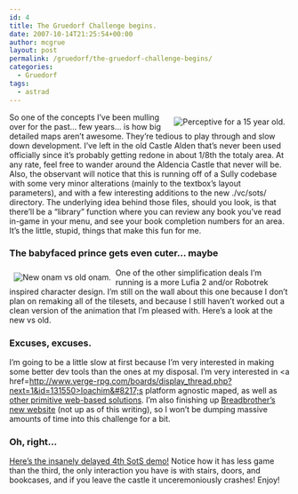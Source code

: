 ```yaml
---
id: 4
title: The Gruedorf Challenge begins.
date: 2007-10-14T21:25:54+00:00
author: mcgrue
layout: post
permalink: /gruedorf/the-gruedorf-challenge-begins/
categories:
  - Gruedorf
tags:
  - astrad
---
```

<img src="/files/gruedorf_challenge/001/2007-10-14_undies.png" alt="Perceptive for a 15 year old." border="0" style="float: right; padding: 8px;" />So one of the concepts I&#8217;ve been mulling over for the past&#8230; few years&#8230; is how big detailed maps aren&#8217;t awesome. They&#8217;re tedious to play through and slow down development. I&#8217;ve left in the old Castle Alden that&#8217;s never been used officially since it&#8217;s probably getting redone in about 1/8th the totaly area. At any rate, feel free to wander around the Aldencia Castle that never will be. Also, the observant will notice that this is running off of a Sully codebase with some very minor alterations (mainly to the textbox&#8217;s layout parameters), and with a few interesting additions to the new ./vc/sots/ directory. The underlying idea behind those files, should you look, is that there&#8217;ll be a &#8220;library&#8221; function where you can review any book you&#8217;ve read in-game in your menu, and see your book completion numbers for an area. It&#8217;s the little, stupid, things that make this fun for me.

### The babyfaced prince gets even cuter&#8230; maybe

<img src="/files/gruedorf_challenge/001/2007-10-14_onams.gif" alt="New onam vs old onam." border="0" style="float: left; padding: 8px;" /> One of the other simplification deals I&#8217;m running is a more Lufia 2 and/or Robotrek inspired character design. I&#8217;m still on the wall about this one because I don&#8217;t plan on remaking all of the tilesets, and because I still haven&#8217;t worked out a clean version of the animation that I&#8217;m pleased with. Here&#8217;s a look at the new vs old.

### Excuses, excuses.

I&#8217;m going to be a little slow at first because I&#8217;m very interested in making some better dev tools than the ones at my disposal. I&#8217;m very interested in <a href=http://www.verge-rpg.com/boards/display_thread.php?next=1&id=131550>Ioachim&#8217;s platform agnostic maped</a>, as well as [other primitive web-based solutions](http://www.favicon.cc/). I&#8217;m also finishing up <a href=http://breadbros.com>Breadbrother&#8217;s new website</a> (not up as of this writing), so I won&#8217;t be dumping massive amounts of time into this challenge for a bit.

### Oh, right&#8230;

<a href=/files/gruedorf\_challenge/001/sots\_2007-10-14_001.rar>Here&#8217;s the insanely delayed 4th SotS demo!</a> Notice how it has less game than the third, the only interaction you have is with stairs, doors, and bookcases, and if you leave the castle it unceremoniously crashes! Enjoy!